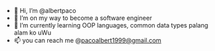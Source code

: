 - 👋 Hi, I’m @albertpaco
- 👀 I’m on my way to become a software engineer
- 🌱 I’m currently learning OOP languages, 
common data types palang alam ko uWu
- 📫 you can reach me @pacoalbert1999@gmail.com



